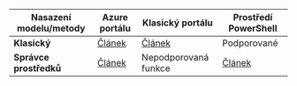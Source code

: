 |**Nasazení modelu/metody**|**Azure portálu**| **Klasický portálu** | **Prostředí PowerShell**|
|-------------------------------------|-----------------|---------------------|---------------|
|**Klasický** |  [Článek](../articles/vpn-gateway/vpn-gateway-howto-point-to-site-classic-azure-portal.md)| [Článek](../articles/vpn-gateway/vpn-gateway-point-to-site-create.md)  | Podporované |
|**Správce prostředků** |[Článek](../articles/vpn-gateway/vpn-gateway-howto-point-to-site-resource-manager-portal.md)| Nepodporovaná funkce   | [Článek](../articles/vpn-gateway/vpn-gateway-howto-point-to-site-rm-ps.md)  |


